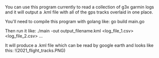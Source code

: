 You can use this program currently to read a collection of g3x garmin logs and it will output a .kml file with all of the gps tracks overlaid in one place. 


You'll need to compile this program with golang like:
go build main.go

Then run it like:
./main -out output_filename.kml <log_file_1.csv> <log_file_2.csv> ...

It will produce a .kml file which can be read by google earth and looks like this:
!(2021_flight_tracks.PNG)
